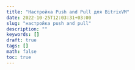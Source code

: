 ```yaml
---
title: "Настройка Push and Pull для BitrixVM"
date: 2022-10-25T12:03:31+03:00
slug: "настройка push and pull"
description: ""
keywords: []
draft: true
tags: []
math: false
toc: true
---
```

